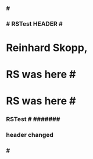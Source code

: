 
  <h3> #
  <h3> # RSTest HEADER # 

  
  # Reinhard Skopp, 
<h1> RS was here
# 
<h1> RS was here
# 
<h3> RSTest
# 
#######    <h3> header changed  
  <h3> #
